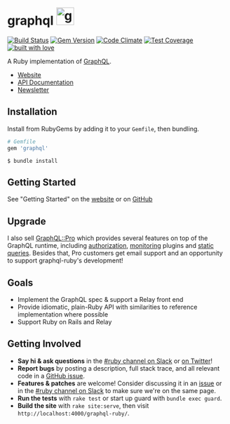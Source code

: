 # graphql <img src="https://cloud.githubusercontent.com/assets/2231765/9094460/cb43861e-3b66-11e5-9fbf-71066ff3ab13.png" height="40" alt="graphql-ruby"/>

[![Build Status](https://travis-ci.org/rmosolgo/graphql-ruby.svg?branch=master)](https://travis-ci.org/rmosolgo/graphql-ruby)
[![Gem Version](https://badge.fury.io/rb/graphql.svg)](https://rubygems.org/gems/graphql)
[![Code Climate](https://codeclimate.com/github/rmosolgo/graphql-ruby/badges/gpa.svg)](https://codeclimate.com/github/rmosolgo/graphql-ruby)
[![Test Coverage](https://codeclimate.com/github/rmosolgo/graphql-ruby/badges/coverage.svg)](https://codeclimate.com/github/rmosolgo/graphql-ruby)
[![built with love](https://cloud.githubusercontent.com/assets/2231765/6766607/d07992c6-cfc9-11e4-813f-d9240714dd50.png)](http://rmosolgo.github.io/react-badges/)

A Ruby implementation of [GraphQL](http://graphql.org/).

- [Website](https://rmosolgo.github.io/graphql-ruby)
- [API Documentation](http://www.rubydoc.info/github/rmosolgo/graphql-ruby)
- [Newsletter](https://tinyletter.com/graphql-ruby)

## Installation

Install from RubyGems by adding it to your `Gemfile`, then bundling.

```ruby
# Gemfile
gem 'graphql'
```

```
$ bundle install
```

## Getting Started

See "Getting Started" on the [website](https://rmosolgo.github.io/graphql-ruby/) or on [GitHub](https://github.com/rmosolgo/graphql-ruby/blob/master/guides/index.md)

## Upgrade

I also sell [GraphQL::Pro](http://graphql.pro) which provides several features on top of the GraphQL runtime, including [authorization](http://rmosolgo.github.io/graphql-ruby/pro/authorization), [monitoring](http://rmosolgo.github.io/graphql-ruby/pro/monitoring) plugins and [static queries](http://rmosolgo.github.io/graphql-ruby/pro/persisted_queries). Besides that, Pro customers get email support and an opportunity to support graphql-ruby's development!

## Goals

- Implement the GraphQL spec & support a Relay front end
- Provide idiomatic, plain-Ruby API with similarities to reference implementation where possible
- Support Ruby on Rails and Relay

## Getting Involved

- __Say hi & ask questions__ in the [#ruby channel on Slack](https://graphql-slack.herokuapp.com/) or [on Twitter](https://twitter.com/rmosolgo)!
- __Report bugs__ by posting a description, full stack trace, and all relevant code in a  [GitHub issue](https://github.com/rmosolgo/graphql-ruby/issues).
- __Features & patches__ are welcome! Consider discussing it in an [issue](https://github.com/rmosolgo/graphql-ruby/issues) or in the [#ruby channel on Slack](https://graphql-slack.herokuapp.com/) to make sure we're on the same page.
- __Run the tests__ with `rake test` or start up guard with `bundle exec guard`.
- __Build the site__ with `rake site:serve`, then visit `http://localhost:4000/graphql-ruby/`.
